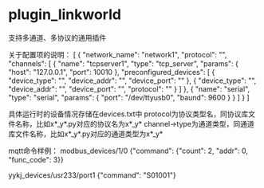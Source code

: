plugin_linkworld
==================

支持多通道、多协议的通用插件


关于配置项的说明：
[
    {
        "network_name": "network1", 
        "protocol": "", 
        "channels": [
            {
                "name": "tcpserver1", 
                "type": "tcp_server", 
                "params": {
                    "host": "127.0.0.1", 
                    "port": 10010
                }, 
                "preconfigured_devices": [
                    {
                        "device_type": "", 
                        "device_addr": "", 
                        "device_port": ""
                    }, 
                    {
                        "device_type": "", 
                        "device_addr": "", 
                        "device_port": "", 
                        "protocol": ""
                    }
                ]
            }, 
            {
                "name": "serial", 
                "type": "serial", 
                "params": {
                    "port": "/dev/ttyusb0", 
                    "baund": 9600
                }
            }
        ]
    }
]

具体运行时的设备情况存储在devices.txt中
protocol为协议类型名，同协议库文件名称，比如x*_y*.py对应的协议名为x*_y*
channel->type为通道类型，同通道库文件名称，比如x*_y*.py对应的通道类型为x*_y*

mqtt命令样例：
modbus_devices/1/0
{"command": {"count": 2, "addr": 0, "func_code": 3}}

yykj_devices/usr233/port1
{"command": "S01001"}
 
